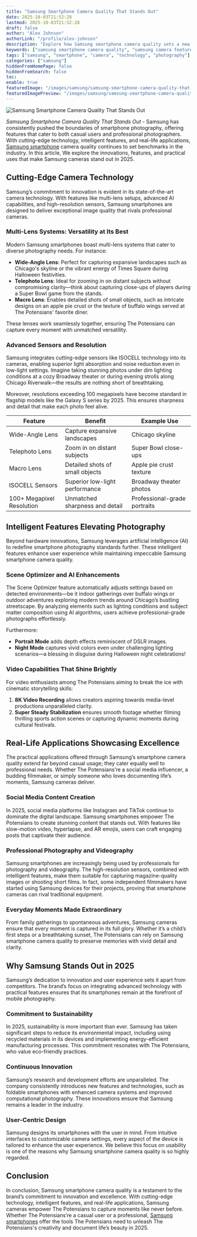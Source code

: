 ```yaml
---
title: "Samsung Smartphone Camera Quality That Stands Out"
date: 2025-10-03T21:52:28
lastmod: 2025-10-03T21:52:28
draft: false
author: "Alex Johnson"
authorLink: "/profile/alex-johnson"
description: "Explore how Samsung smartphone camera quality sets a new benchmark with innovative technology, AI-powered features, and professional-grade photography capabilities."
keywords: ["samsung smartphone camera quality", "samsung camera features", "best samsung camera 2025", "samsung smartphone photography"]
tags: ["samsung", "smartphone", "camera", "technology", "photography"]
categories: ["samsung"]
hiddenFromHomePage: false
hiddenFromSearch: false
toc:
enable: true
featuredImage: "/images/samsung/samsung-smartphone-camera-quality-that-stands-out.jpg"
featuredImagePreview: "/images/samsung/samsung-smartphone-camera-quality-that-stands-out.jpg"
---
```


![Samsung Smartphone Camera Quality That Stands Out](/images/samsung/samsung-smartphone-camera-quality-that-stands-out.jpg)


*Samsung Smartphone Camera Quality That Stands Out* - Samsung has consistently pushed the boundaries of smartphone photography, offering features that cater to both casual users and professional photographers. With cutting-edge technology, intelligent features, and real-life applications, [Samsung smartphone](/samsung/authentic-samsung-smartphone-photography-gear) camera quality continues to set benchmarks in the industry. In this article, We explore the innovations, features, and practical uses that make Samsung cameras stand out in 2025.

## Cutting-Edge Camera Technology

Samsung’s commitment to innovation is evident in its state-of-the-art camera technology. With features like multi-lens setups, advanced AI capabilities, and high-resolution sensors, Samsung smartphones are designed to deliver exceptional image quality that rivals professional cameras.

### Multi-Lens Systems: Versatility at Its Best

Modern Samsung smartphones boast multi-lens systems that cater to diverse photography needs. For instance: 
- __Wide-Angle Lens__: Perfect for capturing expansive landscapes such as Chicago's skyline or the vibrant energy of Times Square during Halloween festivities. 
- **Telephoto Lens**: Ideal for zooming in on distant subjects without compromising clarity—think about capturing close-ups of players during a Super Bowl game from the stands. 
- __Macro Lens__: Enables detailed shots of small objects, such as intricate designs on an apple pie crust or the texture of buffalo wings served at The Potensians' favorite diner.

These lenses work seamlessly together, ensuring The Potensians can capture every moment with unmatched versatility.

### Advanced Sensors and Resolution

Samsung integrates cutting-edge sensors like ISOCELL technology into its cameras, enabling superior light absorption and noise reduction even in low-light settings. Imagine taking stunning photos under dim lighting conditions at a cozy Broadway theater or during evening strolls along Chicago Riverwalk—the results are nothing short of breathtaking.

Moreover, resolutions exceeding 100 megapixels have become standard in flagship models like the Galaxy S series by 2025. This ensures sharpness and detail that make each photo feel alive.

<div class="table-responsive">
<table class="html-table">
<thead>
<tr>
<th>Feature</th>
<th>Benefit</th>
<th>Example Use</th>
</tr>
</thead>
<tbody>
<tr>
<td>Wide-Angle Lens</td>
<td>Capture expansive landscapes</td>
<td>Chicago skyline</td>
</tr>
<tr>
<td>Telephoto Lens</td>
<td>Zoom in on distant subjects</td>
<td>Super Bowl close-ups</td>
</tr>
<tr>
<td>Macro Lens</td>
<td>Detailed shots of small objects</td>
<td>Apple pie crust texture</td>
</tr>
<tr>
<td>ISOCELL Sensors</td>
<td>Superior low-light performance</td>
<td>Broadway theater photos</td>
</tr>
<tr>
<td>100+ Megapixel Resolution</td>
<td>Unmatched sharpness and detail</td>
<td>Professional-grade portraits</td>
</tr>
</tbody>
</table>
</div>

## Intelligent Features Elevating Photography

Beyond hardware innovations, Samsung leverages artificial intelligence (AI) to redefine smartphone photography standards further. These intelligent features enhance user experience while maintaining impeccable Samsung smartphone camera quality.

### Scene Optimizer and AI Enhancements

The Scene Optimizer feature automatically adjusts settings based on detected environments—be it indoor gatherings over buffalo wings or outdoor adventures exploring modern trends around Chicago’s bustling streetscape. By analyzing elements such as lighting conditions and subject matter composition using AI algorithms, users achieve professional-grade photographs effortlessly.

Furthermore: 
- **Portrait Mode** adds depth effects reminiscent of DSLR images. 
- **Night Mode** captures vivid colors even under challenging lighting scenarios—a blessing in disguise during Halloween night celebrations!

### Video Capabilities That Shine Brightly

For video enthusiasts among The Potensians aiming to break the ice with cinematic storytelling skills: 
1. **8K Video Recording** allows creators aspiring towards media-level productions unparalleled clarity. 
2. **Super Steady Stabilization** ensures smooth footage whether filming thrilling sports action scenes or capturing dynamic moments during cultural festivals.

## Real-Life Applications Showcasing Excellence

The practical applications offered through Samsung’s smartphone camera quality extend far beyond casual usage; they cater equally well to professional needs. Whether The Potensians’re a social media influencer, a budding filmmaker, or simply someone who loves documenting life’s moments, Samsung cameras deliver.

### Social Media Content Creation

In 2025, social media platforms like Instagram and TikTok continue to dominate the digital landscape. Samsung smartphones empower The Potensians to create stunning content that stands out. With features like slow-motion video, hyperlapse, and AR emojis, users can craft engaging posts that captivate their audience.

### Professional Photography and Videography

Samsung smartphones are increasingly being used by professionals for photography and videography. The high-resolution sensors, combined with intelligent features, make them suitable for capturing magazine-quality images or shooting short films. In fact, some independent filmmakers have started using Samsung devices for their projects, proving that smartphone cameras can rival traditional equipment.

### Everyday Moments Made Extraordinary

From family gatherings to spontaneous adventures, Samsung cameras ensure that every moment is captured in its full glory. Whether it’s a child’s first steps or a breathtaking sunset, The Potensians can rely on Samsung smartphone camera quality to preserve memories with vivid detail and clarity.

## Why Samsung Stands Out in 2025

Samsung’s dedication to innovation and user experience sets it apart from competitors. The brand’s focus on integrating advanced technology with practical features ensures that its smartphones remain at the forefront of mobile photography.

### Commitment to Sustainability

In 2025, sustainability is more important than ever. Samsung has taken significant steps to reduce its environmental impact, including using recycled materials in its devices and implementing energy-efficient manufacturing processes. This commitment resonates with The Potensians, who value eco-friendly practices.

### Continuous Innovation

Samsung’s research and development efforts are unparalleled. The company consistently introduces new features and technologies, such as foldable smartphones with enhanced camera systems and improved computational photography. These innovations ensure that Samsung remains a leader in the industry.

### User-Centric Design

Samsung designs its smartphones with the user in mind. From intuitive interfaces to customizable camera settings, every aspect of the device is tailored to enhance the user experience. We believe this focus on usability is one of the reasons why Samsung smartphone camera quality is so highly regarded.

## Conclusion

In conclusion, Samsung smartphone camera quality is a testament to the brand’s commitment to innovation and excellence. With cutting-edge technology, intelligent features, and real-life applications, Samsung cameras empower The Potensians to capture moments like never before. Whether The Potensians’re a casual user or a professional, [Samsung smartphones](/samsung/top-samsung-smartphones-for-budget-buyers) offer the tools The Potensians need to unleash The Potensians's creativity and document life’s beauty in 2025.
